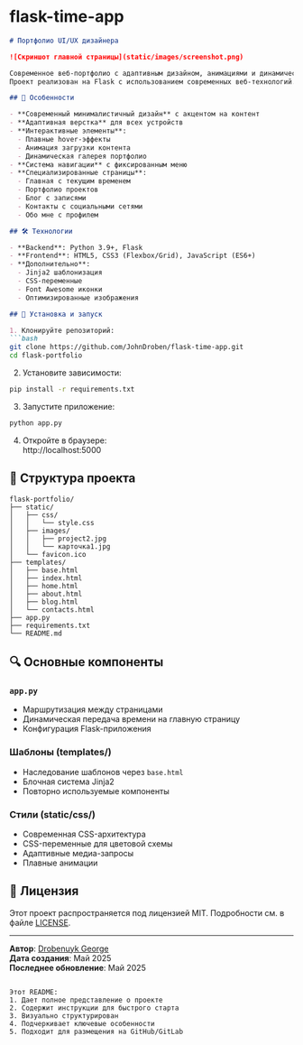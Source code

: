# flask-time-app
```markdown
# Портфолио UI/UX дизайнера

![Скриншот главной страницы](static/images/screenshot.png)

Современное веб-портфолио с адаптивным дизайном, анимациями и динамическим контентом.
Проект реализован на Flask с использованием современных веб-технологий.

## 🌟 Особенности

- **Современный минималистичный дизайн** с акцентом на контент
- **Адаптивная верстка** для всех устройств
- **Интерактивные элементы**:
  - Плавные hover-эффекты
  - Анимация загрузки контента
  - Динамическая галерея портфолио
- **Система навигации** с фиксированным меню
- **Специализированные страницы**:
  - Главная с текущим временем
  - Портфолио проектов
  - Блог с записями
  - Контакты с социальными сетями
  - Обо мне с профилем

## 🛠 Технологии

- **Backend**: Python 3.9+, Flask
- **Frontend**: HTML5, CSS3 (Flexbox/Grid), JavaScript (ES6+)
- **Дополнительно**:
  - Jinja2 шаблонизация
  - CSS-переменные
  - Font Awesome иконки
  - Оптимизированные изображения

## 🚀 Установка и запуск

1. Клонируйте репозиторий:
```bash
git clone https://github.com/JohnDroben/flask-time-app.git
cd flask-portfolio
```

2. Установите зависимости:
```bash
pip install -r requirements.txt
```

3. Запустите приложение:
```bash
python app.py
```

4. Откройте в браузере:  
http://localhost:5000

## 📂 Структура проекта

```
flask-portfolio/
├── static/
│   ├── css/
│   │   └── style.css
│   ├── images/
│   │   ├── project2.jpg
│   │   └── карточка1.jpg
│   └── favicon.ico
├── templates/
│   ├── base.html
│   ├── index.html
│   ├── home.html
│   ├── about.html
│   ├── blog.html
│   └── contacts.html
├── app.py
├── requirements.txt
└── README.md
```

## 🔍 Основные компоненты

### `app.py`
- Маршрутизация между страницами
- Динамическая передача времени на главную страницу
- Конфигурация Flask-приложения

### Шаблоны (templates/)
- Наследование шаблонов через `base.html`
- Блочная система Jinja2
- Повторно используемые компоненты

### Стили (static/css/)
- Современная CSS-архитектура
- CSS-переменные для цветовой схемы
- Адаптивные медиа-запросы
- Плавные анимации

## 📝 Лицензия

Этот проект распространяется под лицензией MIT. Подробности см. в файле [LICENSE](LICENSE).

---

**Автор**: [Drobenuyk George](https://github.com/JohnDroben)  
**Дата создания**: Май 2025  
**Последнее обновление**: Май 2025
```

Этот README:
1. Дает полное представление о проекте
2. Содержит инструкции для быстрого старта
3. Визуально структурирован
4. Подчеркивает ключевые особенности
5. Подходит для размещения на GitHub/GitLab

